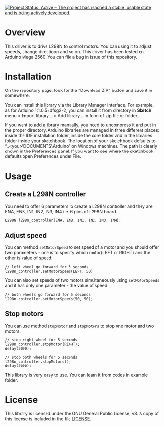 [![Project Status: Active – The project has reached a stable, usable state and is being actively developed.](http://www.repostatus.org/badges/latest/active.svg)](http://www.repostatus.org/#active)

# Overview

This driver is to drive L298N to control motors. You can using it to adjust speeds, change directioon and so on. This driver has been tested on Arduino Mega 2560. You can file a bug in issue of this repository.

# Installation

On the repository page, look for the “Download ZIP” button and save it in somewhere.

You can install this library via the Library Manager interface. For example, as for Arduino 1:1.0.5+dfsg2-2, you can install it from directory in **Sketch** menu > Import library... > Add library... in form of zip file or folder.

If you want to add a library manually, you need to uncompress it and put in the proper directory. Arduino libraries are managed in three different places: inside the IDE installation folder, inside the core folder and in the libraries folder inside your sketchbook. The location of your sketchbook defaults to “..\<you>\DOCUMENTS\Arduino” on Windows machines. The path is clearly shown in the Preferences panel. If you want to see where the sketchbook defaults open Preferences under File.

# Usage

## Create a L298N controller

You need to offer 6 parameters to create a L298N controller and they are ENA, ENB, IN1, IN2, IN3, IN4 i.e. 6 pins of L298N board.

```
L298N l298n_controller(ENA, ENB, IN1, IN2, IN3, IN4);
```

## Adjust speed

You can method `setMotorSpeed` to set speed of a motor and you should offer two parameters - one is to specify which motor(LEFT or RIGHT) and the other is value of speed.

```
// left wheel go forward for 5 seconds
l298n_controller.setMotorSpeed(LEFT, 50);
```

You can also set speeds of two motors simultaneously using `setMotorSpeeds` and it has only one parameter - the value of speed.

```
// both wheels go forward for 5 seconds
l298n_controller.setMotorSpeeds(50, 50);
```

## Stop motors

You can use method `stopMotor` and `stopMotors` to stop one motor and two motors.

```
// stop right wheel for 5 seconds
l298n_controller.stopMotor(RIGHT);
delay(5000);

// stop both wheels for 5 seconds
l298n_controller.stopMotors();
delay(5000);
```

This library is very easy to use. You can learn it from codes in example folder.

# License

This library is licensed under the GNU General Public License, v3. A copy of this license is included in the file [LICENSE](LICENSE).
